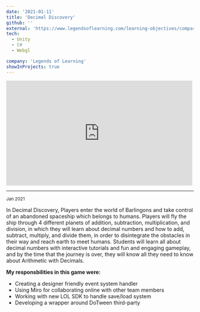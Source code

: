 ```yaml
---
date: '2021-01-11'
title: 'Decimal Discovery'
github: ''
external: 'https://www.legendsoflearning.com/learning-objectives/comparison-of-fractions-math-games/'
tech:
  - Unity
  - C#
  - Webgl

company: 'Legends of Learning'
showInProjects: true
---
```


<iframe width="500" height="282" src="https://www.youtube.com/embed/pq6h-i2fPQs" frameborder="0" allow=" clipboard-write; encrypted-media; gyroscope; picture-in-picture" allowfullscreen></iframe>

--- 
<small>Jan 2021</small>

In Decimal Discovery, Players enter the world of Barlingons and take control of an abandoned spaceship which belongs to humans. Players will fly the ship through 4 different planets of addition, subtraction, multiplication, and division, in which they will learn about decimal numbers and how to add, subtract, multiply, and divide them, in order to disintegrate the obstacles in their way and reach earth to meet humans. Students will learn all about decimal numbers with interactive tutorials and fun and engaging gameplay, and by the time that the journey is over, they will know all they need to know about Arithmetic with Decimals.

**My responsbilities in this game were:**
- Creating a designer friendly event system handler
- Using Miro for collaborating online with other team members
- Working with new LOL SDK to handle save/load system 
- Developing a wrapper around DoTween third-party